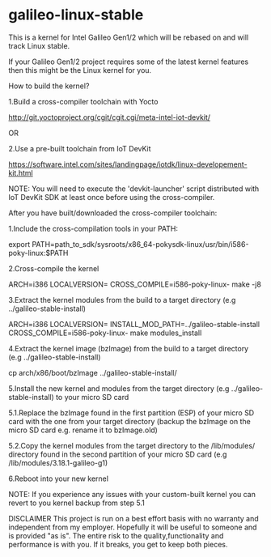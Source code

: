 galileo-linux-stable
====================

This is a kernel for Intel Galileo Gen1/2 which will be rebased on and will track Linux stable.

If your Galileo Gen1/2 project requires some of the latest kernel features then this might be the
Linux kernel for you.

How to build the kernel?

1.Build a cross-compiler toolchain with Yocto

http://git.yoctoproject.org/cgit/cgit.cgi/meta-intel-iot-devkit/

OR

2.Use a pre-built toolchain from IoT DevKit

https://software.intel.com/sites/landingpage/iotdk/linux-developement-kit.html

NOTE: You will need to execute the 'devkit-launcher' script distributed with IoT DevKit SDK
at least once before using the cross-compiler.

After you have built/downloaded the cross-compiler toolchain:

1.Include the cross-compilation tools in your PATH:

export PATH=path_to_sdk/sysroots/x86_64-pokysdk-linux/usr/bin/i586-poky-linux:$PATH


2.Cross-compile the kernel

ARCH=i386 LOCALVERSION= CROSS_COMPILE=i586-poky-linux- make -j8


3.Extract the kernel modules from the build to a target directory (e.g ../galileo-stable-install)

ARCH=i386 LOCALVERSION= INSTALL_MOD_PATH=../galileo-stable-install CROSS_COMPILE=i586-poky-linux- make modules_install


4.Extract the kernel image (bzImage) from the build to a target directory (e.g ../galileo-stable-install)

cp arch/x86/boot/bzImage ../galileo-stable-install/


5.Install the new kernel and modules from the target directory (e.g ../galileo-stable-install) to your micro SD card

5.1.Replace the bzImage found in the first partition (ESP) of your micro SD card with the one from your target directory (backup the bzImage on the micro SD card e.g. rename it to bzImage.old)

5.2.Copy the kernel modules from the target directory to the /lib/modules/ directory found in the second
partition of your micro SD card (e.g /lib/modules/3.18.1-galileo-g1)

6.Reboot into your new kernel

NOTE:
If you experience any issues with your custom-built kernel you can revert to you kernel backup from step 5.1

DISCLAIMER
This project is run on a best effort basis with no warranty and independent from my employer.
Hopefully it will be useful to someone and is provided "as is". The entire risk to the quality,functionality and
performance is with you. If it breaks, you get to keep both pieces.

